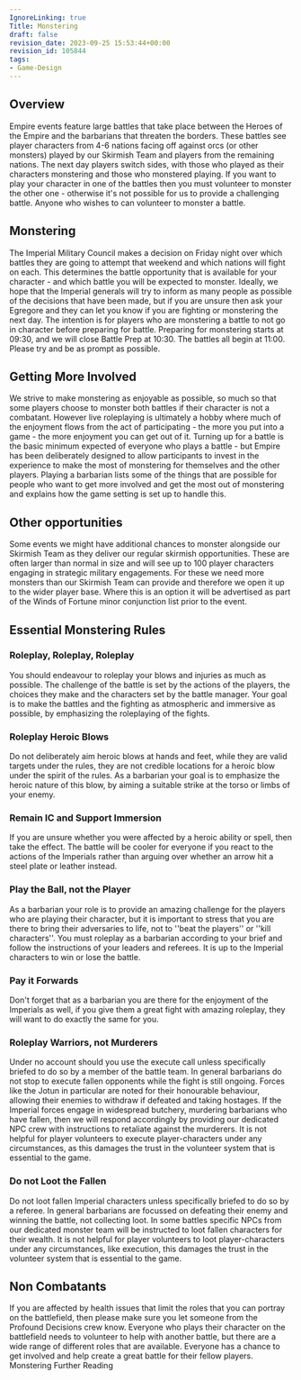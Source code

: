 ```yaml
---
IgnoreLinking: true
Title: Monstering
draft: false
revision_date: 2023-09-25 15:53:44+00:00
revision_id: 105844
tags:
- Game-Design
---
```


## Overview
Empire events feature large battles that take place between the Heroes of the Empire and the barbarians that threaten the borders. These battles see player characters from 4-6 nations facing off against orcs (or other monsters) played by our Skirmish Team and players from the remaining nations. The next day players switch sides, with those who played as their characters monstering and those who monstered playing. If you want to play your character in one of the battles then you must volunteer to monster the other one - otherwise it's not possible for us to provide a challenging battle. Anyone who wishes to can volunteer to monster a battle.
## Monstering
The Imperial Military Council makes a decision on Friday night over which battles they are going to attempt that weekend and which nations will fight on each. This determines the battle opportunity that is available for your character - and which battle you will be expected to monster. Ideally, we hope that the Imperial generals will try to inform as many people as possible of the decisions that have been made, but if you are unsure then ask your Egregore and they can let you know if you are fighting or monstering the next day. The intention is for players who are monstering a battle to not go in character before preparing for battle. 
Preparing for monstering starts at 09:30, and we will close Battle Prep at 10:30. The battles all begin at 11:00. Please try and be as prompt as possible.
## Getting More Involved
We strive to make monstering as enjoyable as possible, so much so that some players choose to monster both battles if their character is not a combatant. However live roleplaying is ultimately a hobby where much of the enjoyment flows from the act of participating - the more you put into a game - the more enjoyment you can get out of it. Turning up for a battle is the basic minimum expected of everyone who plays a battle - but Empire has been deliberately designed to allow participants to invest in the experience to make the most of monstering for themselves and the other players.
Playing a barbarian lists some of the things that are possible for people who want to get more involved and get the most out of monstering and explains how the game setting is set up to handle this.
## Other opportunities
Some events we might have additional chances to monster alongside our Skirmish Team as they deliver our regular skirmish opportunities. These are often larger than normal in size and will see up to 100 player characters engaging in strategic military engagements. For these we need more monsters than our Skirmish Team can provide and therefore we open it up to the wider player base. Where this is an option it will be advertised as part of the Winds of Fortune minor conjunction list prior to the event.
## Essential Monstering Rules
### Roleplay, Roleplay, Roleplay
You should endeavour to roleplay your blows and injuries as much as possible. The challenge of the battle is set by the actions of the players, the choices they make and the characters set by the battle manager. Your goal is to make the battles and the fighting as atmospheric and immersive as possible, by emphasizing the roleplaying of the fights.
### Roleplay Heroic Blows
Do not deliberately aim heroic blows at hands and feet, while they are valid targets under the rules, they are not credible locations for a heroic blow under the spirit of the rules. As a barbarian your goal is to emphasize the heroic nature of this blow, by aiming a suitable strike at the torso or limbs of your enemy.
### Remain IC and Support Immersion
If you are unsure whether you were affected by a heroic ability or spell, then take the effect. The battle will be cooler for everyone if you react to the actions of the Imperials rather than arguing over whether an arrow hit a steel plate or leather instead.
### Play the Ball, not the Player
As a barbarian your role is to provide an amazing challenge for the players who are playing their character, but it is important to stress that you are there to bring their adversaries to life, not to ''beat the players'' or ''kill characters''. You must roleplay as a barbarian according to your brief and follow the instructions of your leaders and referees. It is up to the Imperial characters to win or lose the battle.
### Pay it Forwards
Don't forget that as a barbarian you are there for the enjoyment of the Imperials as well, if you give them a great fight with amazing roleplay, they will want to do exactly the same for you.
### Roleplay Warriors, not Murderers
Under no account should you use the execute call unless specifically briefed to do so by a member of the battle team. In general barbarians do not stop to execute fallen opponents while the fight is still ongoing. Forces like the Jotun in particular are noted for their honourable behaviour, allowing their enemies to withdraw if defeated and taking hostages.
If the Imperial forces engage in widespread butchery, murdering barbarians who have fallen, then we will respond accordingly by providing our dedicated NPC crew with instructions to retaliate against the murderers.
It is not helpful for player volunteers to execute player-characters under any circumstances, as this damages the trust in the volunteer system that is essential to the game.
### Do not Loot the Fallen
Do not loot fallen Imperial characters unless specifically briefed to do so by a referee. In general barbarians are focussed on defeating their enemy and winning the battle, not collecting loot. In some battles specific NPCs from our dedicated monster team will be instructed to loot fallen characters for their wealth.
It is not helpful for player volunteers to loot player-characters under any circumstances, like execution, this damages the trust in the volunteer system that is essential to the game.
## Non Combatants
If you are affected by health issues that limit the roles that you can portray on the battlefield, then please make sure you let someone from the Profound Decisions crew know. Everyone who plays their character on the battlefield needs to volunteer to help with another battle, but there are a wide range of different roles that are available. Everyone has a chance to get involved and help create a great battle for their fellow players.
Monstering Further Reading